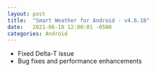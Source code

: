 ```yaml
---
layout: post
title:  "Smart Weather for Android - v4.6.18"
date:   2021-06-18 12:00:01 -0500
categories: Android
---
```


- Fixed Delta-T issue
- Bug fixes and performance enhancements
